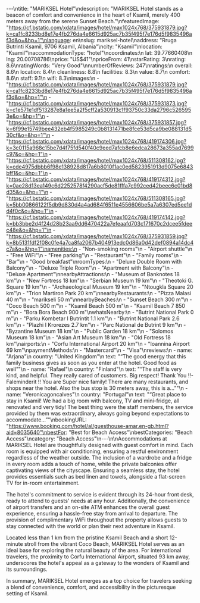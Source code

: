 ---\ntitle: "MARIKSEL Hotel"\ndescription: "MARIKSEL Hotel stands as a beacon of comfort and convenience in the heart of Ksamil, merely 400 meters away from the serene Sunset Beach."\nfeaturedImage: "https://cf.bstatic.com/xdata/images/hotel/max1024x768/375931879.jpg?k=ca1fc8233bd8e17e4fb276da4e6615d925ac7b35f495f7e176d5f9835496af3d&o=&hp=1"\nlanguage: en\nslug: mariksel-hotel\naddress: "Rruga Butrinti Ksamil, 9706 Ksamil, Albania"\ncity: "Ksamil"\nlocation: "Ksamil"\naccommodationType: "hotel"\ncoordinates:\n  lat: 39.77660408\n  lng: 20.00708786\nprice: "US$41"\npriceFrom: 41\nstarRating: 3\nrating: 8.6\nratingWords: "Very Good"\nnumberOfReviews: 247\nratings:\n  overall: 8.6\n  location: 8.4\n  cleanliness: 8.8\n  facilities: 8.3\n  value: 8.7\n  comfort: 8.6\n  staff: 9.1\n  wifi: 8.3\nimages:\n  - "https://cf.bstatic.com/xdata/images/hotel/max1024x768/375931879.jpg?k=ca1fc8233bd8e17e4fb276da4e6615d925ac7b35f495f7e176d5f9835496af3d&o=&hp=1"\n  - "https://cf.bstatic.com/xdata/images/hotel/max1024x768/375931873.jpg?k=c1e571e1df513287e8a1ee5a2f5cff2a530913c1f93750c33da2796c5265953e&o=&hp=1"\n  - "https://cf.bstatic.com/xdata/images/hotel/max1024x768/375931857.jpg?k=6f99e15749bee432eb4f5985249c0b8131471be8fce53d5ca9be088131d530cf&o=&hp=1"\n  - "https://cf.bstatic.com/xdata/images/hotel/max1024x768/419174306.jpg?k=3c0115a968c15be7d4f75fd540f40c9eed7afcb8e6edca28673a355ad7699c97&o=&hp=1"\n  - "https://cf.bstatic.com/xdata/images/hotel/max1024x768/511308162.jpg?k=cde4975dbbb6f98e138928d817a6b8010f1ac0ed5823951913d9075e6843bff1&o=&hp=1"\n  - "https://cf.bstatic.com/xdata/images/hotel/max1024x768/419174312.jpg?k=0ae28d13ea149c6d2252578f4290acf5de81fffa7c992ced42beec6c01bd8d35&o=&hp=1"\n  - "https://cf.bstatic.com/xdata/images/hotel/max1024x768/511308165.jpg?k=5bb00866122f5db9d830d4a4ad684f6511e4556606be5a7a6307ed5ee1dd4f0c&o=&hp=1"\n  - "https://cf.bstatic.com/xdata/images/hotel/max1024x768/419174142.jpg?k=bb3bbe2d4f24d28b23aa9dd6470422a7efeaafd703c171670c2dcee5fdeec48e&o=&hp=1"\n  - "https://cf.bstatic.com/xdata/images/hotel/max1024x768/375931859.jpg?k=8b5131fdf2f08c0fe4a7ca8fa2067b404913edc0d86a0d42def0894a14dc4c7a&o=&hp=1"\namenities:\n  - "Non-smoking rooms"\n  - "Airport shuttle"\n  - "Free WiFi"\n  - "Free parking"\n  - "Restaurant"\n  - "Family rooms"\n  - "Bar"\n  - "Good breakfast"\nroomTypes:\n  - "Deluxe Double Room with Balcony"\n  - "Deluxe Triple Room"\n  - "Apartment with Balcony"\n  - "Deluxe Apartment"\nnearbyAttractions:\n  - "Museum of Banknotes 18 km"\n  - "New Fortress 18 km"\n  - "Serbian Museum 19 km"\n  - "Theotoki G. Square 19 km"\n  - "Archaeological Museum 19 km"\n  - "Ntougkla Square 20 km"\n  - "Trion Martiron Park 20 km"\nnearbyRestaurants:\n  - "Pizza Malasi 40 m"\n  - "marikseli 50 m"\nnearbyBeaches:\n  - "Sunset Beach 300 m"\n  - "Coco Beach 500 m"\n  - "Ksamil Beach 500 m"\n  - "Ksamil Beach 7 850 m"\n  - "Bora Bora Beach 900 m"\nwhatsNearby:\n  - "Butrint National Park 0 m"\n  - "Parku Kombetar I Butrintit 1.1 km"\n  - "Butrint National Park 2.6 km"\n  - "Plazhi I Krorezes 2.7 km"\n  - "Parc National de Butrint 9 km"\n  - "Byzantine Museum 18 km"\n  - "Public Garden 18 km"\n  - "Solomos Museum 18 km"\n  - "Asian Art Museum 18 km"\n  - "Old Fortress 18 km"\nairports:\n  - "Corfu International Airport 20 km"\n  - "Ioannina Airport 69 km"\npaymentMethods:\n  - "Mastercard"\n  - "Visa"\nreviews:\n  - name: "Arjana"\n    country: "United Kingdom"\n    text: "“The good energy that this family business gives as soon as you enter at the hotel.
Good food as well”"\n  - name: "Rafael"\n    country: "Finland"\n    text: "“The staff is very kind, and helpful. They really cared of customers. Big respect! Thank You !!- Faleminderit !! You are Super nice family!
There are many restaurants, and shops near the hotel. Also the bus stop is 30 meters away, this is a...”"\n  - name: "Veronicagoncalves"\n    country: "Portugal"\n    text: "“Great place to stay in Ksamil! We had a big room with balcony, TV and mini-fridge, all renovated and very tidy! The best thing were the staff members, the service provided by them was extraordinary, always going beyond expectations to accommodate...”"\nbookingURL: "https://www.booking.com/hotel/al/guesthouse-amar.en-gb.html?aid=8035640"\nbestFor: "Best for Beach Access"\nbestCategories: "Beach Access"\ncategory: "Beach Access"\n---\n\nAccommodations at MARIKSEL Hotel are thoughtfully designed with guest comfort in mind. Each room is equipped with air conditioning, ensuring a restful environment regardless of the weather outside. The inclusion of a wardrobe and a fridge in every room adds a touch of home, while the private balconies offer captivating views of the cityscape. Ensuring a seamless stay, the hotel provides essentials such as bed linen and towels, alongside a flat-screen TV for in-room entertainment.

The hotel's commitment to service is evident through its 24-hour front desk, ready to attend to guests' needs at any hour. Additionally, the convenience of airport transfers and an on-site ATM enhances the overall guest experience, ensuring a hassle-free stay from arrival to departure. The provision of complimentary WiFi throughout the property allows guests to stay connected with the world or plan their next adventure in Ksamil.

Located less than 1 km from the pristine Ksamil Beach and a short 12-minute stroll from the vibrant Coco Beach, MARIKSEL Hotel serves as an ideal base for exploring the natural beauty of the area. For international travelers, the proximity to Corfu International Airport, situated 93 km away, underscores the hotel's appeal as a gateway to the wonders of Ksamil and its surroundings.

In summary, MARIKSEL Hotel emerges as a top choice for travelers seeking a blend of convenience, comfort, and accessibility in the picturesque setting of Ksamil.